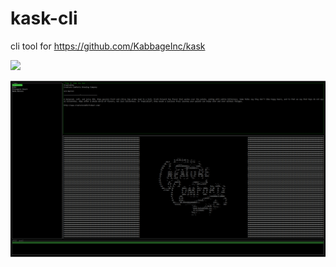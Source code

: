 # kask-cli
cli tool for https://github.com/KabbageInc/kask

![](https://travis-ci.org/TylerReid/kask-cli.svg?branch=master)

![](https://raw.githubusercontent.com/TylerReid/kask-cli/master/screenshot.PNG)
